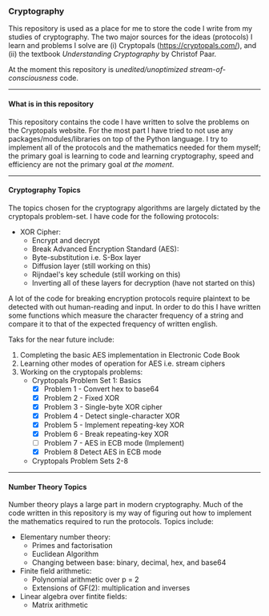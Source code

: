 ### Cryptography

This repository is used as a place for me to store the code I write from my studies of cryptography. The two major sources for the ideas (protocols) I learn and problems I solve are (i) Cryptopals (https://cryptopals.com/), and (ii) the textbook *Understanding Cryptography* by Christof Paar.

At the moment this repository is *unedited/unoptimized stream-of-consciousness* code. 

---

#### What is in this repository


This repository contains the code I have written to solve the problems on the Cryptopals website. For the most part I have tried to not use any packages/modules/libraries on top of the Python language. I try to implement all of the protocols and the mathematics needed for them myself; the primary goal is learning to code and learning cryptography, speed and efficiency are not the primary goal *at the moment*.

---

#### Cryptography Topics

The topics chosen for the cryptograpy algorithms are largely dictated by the cryptopals problem-set. I have code for the following protocols: 

- XOR Cipher:
  - Encrypt and decrypt
  - Break
Advanced Encryption Standard (AES):
  - Byte-substitution i.e. S-Box layer
  - Diffusion layer (still working on this)
  - Rijndael's key schedule (still working on this)
  - Inverting all of these layers for decryption (have not started on this)
  
A lot of the code for breaking encryption protocols require plaintext to be detected with out human-reading and input. In order to do this I have written some functions which measure the character frequency of a string and compare it to that of the expected frequency of written english. 

Taks for the near future include: 
1. Completing the basic AES implementation in Electronic Code Book
2. Learning other modes of operation for AES i.e. stream ciphers
3. Working on the cryptopals problems: 
    - Cryptopals Problem Set 1: Basics
      - [x] Problem 1 - Convert hex to base64
      - [x] Problem 2 - Fixed XOR
      - [x] Problem 3 - Single-byte XOR cipher
      - [x] Problem 4 - Detect single-character XOR
      - [x] Problem 5 - Implement repeating-key XOR
      - [x] Problem 6 - Break repeating-key XOR
      - [ ] Problem 7 - AES in ECB mode (Implement)
      - [x] Problem 8 Detect AES in ECB mode
     - Cryptopals Problem Sets 2-8

--- 

#### Number Theory Topics 

Number theory plays a large part in modern cryptography. Much of the code written in this repository is my way of figuring out how to implement the mathematics required to run the protocols. Topics include: 

- Elementary number theory:
  - Primes and factorisation
  - Euclidean Algorithm
  - Changing between base: binary, decimal, hex, and base64
- Finite field arithmetic:
  - Polynomial arithmetic over p = 2
  - Extensions of GF(2): multiplication and inverses
- Linear algebra over fintite fields:
  - Matrix arithmetic




